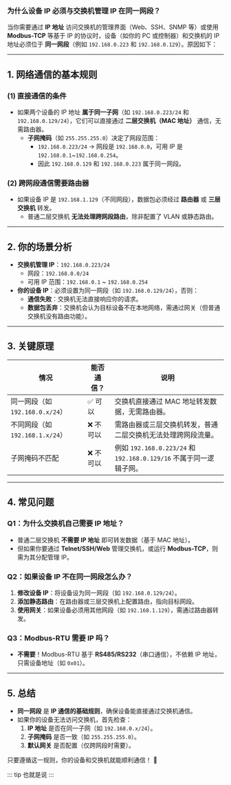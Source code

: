 ### **为什么设备 IP 必须与交换机管理 IP 在同一网段？**

当你需要通过 **IP 地址** 访问交换机的管理界面（Web、SSH、SNMP 等）或使用 **Modbus-TCP** 等基于 IP 的协议时，设备（如你的 PC 或控制器）和交换机的 IP 地址必须位于 **同一网段**（例如 `192.168.0.223` 和 `192.168.0.129`）。原因如下：

---

## **1. 网络通信的基本规则**

### **(1) 直接通信的条件**

- 如果两个设备的 IP 地址 **属于同一子网**（如 `192.168.0.223/24` 和 `192.168.0.129/24`），它们可以直接通过 **二层交换机（MAC 地址）** 通信，无需路由器。
  - **子网掩码**（如 `255.255.255.0`）决定了网段范围：
    - `192.168.0.223/24` → 网段是 `192.168.0.0`，可用 IP 是 `192.168.0.1`~`192.168.0.254`。
    - 因此 `192.168.0.129` 和 `192.168.0.223` 属于同一网段。

### **(2) 跨网段通信需要路由器**

- 如果设备 IP 是 `192.168.1.129`（不同网段），数据包必须经过 **路由器** 或 **三层交换机** 转发。
  - 普通二层交换机 **无法处理跨网段路由**，除非配置了 VLAN 或静态路由。

---

## **2. 你的场景分析**

- **交换机管理 IP**：`192.168.0.223/24`
  - 网段：`192.168.0.0/24`
  - 可用 IP 范围：`192.168.0.1` ~ `192.168.0.254`
- **你的设备 IP**：必须设置为同一网段（如 `192.168.0.129/24`），否则：
  - **通信失败**：交换机无法直接响应你的请求。
  - **数据包丢弃**：交换机会认为目标设备不在本地网络，需通过网关（但普通交换机没有路由功能）。

---

## **3. 关键原理**

| **情况**                        | 能否通信？ | 说明                                                               |
| ------------------------------- | ---------- | ------------------------------------------------------------------ |
| 同一网段（如 `192.168.0.x/24`） | ✅ 可以    | 交换机直接通过 MAC 地址转发数据，无需路由器。                      |
| 不同网段（如 `192.168.1.x/24`） | ❌ 不可以  | 需路由器或三层交换机转发，普通二层交换机无法处理跨网段流量。       |
| 子网掩码不匹配                  | ❌ 不可以  | 例如 `192.168.0.223/24` 和 `192.168.0.129/16` 不属于同一逻辑子网。 |

---

## **4. 常见问题**

### **Q1：为什么交换机自己需要 IP 地址？**

- 普通二层交换机 **不需要 IP 地址** 即可转发数据（基于 MAC 地址）。
- 但如果你要通过 **Telnet/SSH/Web** 管理交换机，或运行 **Modbus-TCP**，则需为其分配管理 IP。

### **Q2：如果设备 IP 不在同一网段怎么办？**

1. **修改设备 IP**：将设备设为同一网段（如 `192.168.0.129/24`）。
2. **添加静态路由**：在路由器或三层交换机上配置路由，指向目标网段。
3. **使用网关**：如果设备必须用其他网段（如 `192.168.1.129`），需通过路由器转发。

### **Q3：Modbus-RTU 需要 IP 吗？**

- **不需要**！Modbus-RTU 基于 **RS485/RS232**（串口通信），不依赖 IP 地址，只需设备地址（如 `0x01`）。

---

## **5. 总结**

- **同一网段** 是 **IP 通信的基础规则**，确保设备能直接通过交换机通信。
- 如果你的设备无法访问交换机，首先检查：
  1. **IP 地址** 是否在同一子网（如 `192.168.0.x/24`）。
  2. **子网掩码** 是否一致（如 `255.255.255.0`）。
  3. **默认网关** 是否配置（仅跨网段时需要）。

只要遵循这一规则，你的设备和交换机就能顺利通信！ 🚀

::: tip
也就是说
:::
